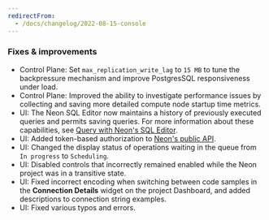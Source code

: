 ```yaml
---
redirectFrom:
  - /docs/changelog/2022-08-15-console
---
```


### Fixes & improvements

- Control Plane: Set `max_replication_write_lag` to `15 MB` to tune the backpressure mechanism and improve PostgresSQL responsiveness under load.
- Control Plane: Improved the ability to investigate performance issues by collecting and saving more detailed compute node startup time metrics.
- UI: The Neon SQL Editor now maintains a history of previously executed queries and permits saving queries. For more information about these capabilities, see [Query with Neon's SQL Editor](/docs/get-started-with-neon/query-with-neon-sql-editor/).
- UI: Added token-based authorization to [Neon's public API](https://api-docs.neon.tech/reference/getting-started-with-neon-api).
- UI: Changed the display status of operations waiting in the queue from `In progress` to `Scheduling`.
- UI: Disabled controls that incorrectly remained enabled while the Neon project was in a transitive state.
- UI: Fixed incorrect encoding when switching between code samples in the **Connection Details** widget on the project Dashboard, and added descriptions to connection string examples.
- UI: Fixed various typos and errors.
